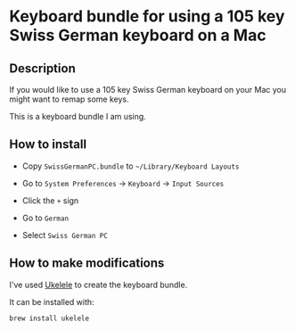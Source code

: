 # Keyboard bundle for using a 105 key Swiss German keyboard on a Mac

## Description

If you would like to use a 105 key Swiss German keyboard on your Mac
you might want to remap some keys.

This is a keyboard bundle I am using.

## How to install

* Copy `SwissGermanPC.bundle` to `~/Library/Keyboard Layouts`

* Go to `System Preferences` -> `Keyboard` -> `Input Sources`

* Click the `+` sign

* Go to `German`

* Select `Swiss German PC`

## How to make modifications

I've used [Ukelele](https://software.sil.org/ukelele/) to create the keyboard bundle.

It can be installed with:

```sh
brew install ukelele
```
